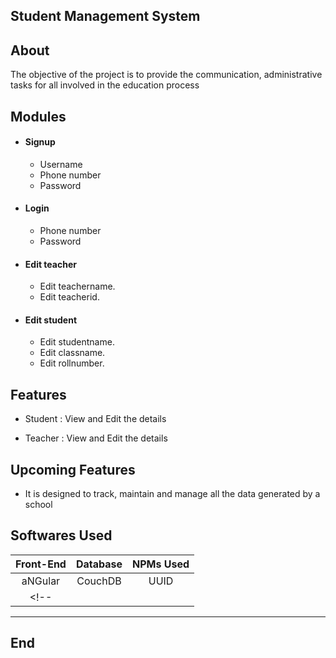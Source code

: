 
## Student Management System



## About
The objective of the project is to provide the communication, administrative tasks for all involved in the education process

## Modules
+ #### Signup
    - Username
    - Phone number
    - Password
+ #### Login
    - Phone number
    - Password

+ #### Edit teacher
    - Edit teachername.
    - Edit teacherid.


+ #### Edit student
    - Edit studentname.
    - Edit classname.
    - Edit rollnumber.


## Features

-  Student :
View and Edit the details 

- Teacher :
View and Edit the details 


## Upcoming Features

-    It is designed to track, maintain and manage all the data generated by a school


## Softwares Used

|  Front-End  | Database  | NPMs Used |
| :------------: |:---------------:| :-----:|
| aNGular     | CouchDB | UUID |
<!-- |    |         |   Bootstap Icons | -->


----

## End

